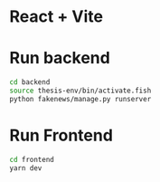 # React + Vite

# Run backend

```bash
cd backend
source thesis-env/bin/activate.fish
python fakenews/manage.py runserver
```

# Run Frontend

```bash
cd frontend
yarn dev
```
